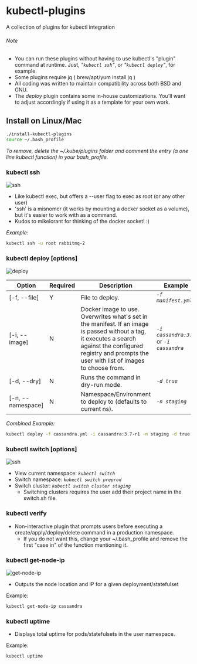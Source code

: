 
# kubectl-plugins
A collection of plugins for kubectl integration

###### Note
- You can run these plugins without having to use kubectl's "plugin" command at runtime. Just, *"`kubectl ssh`"*, or *"`kubectl deploy`"*, for example.
- Some plugins require jq ( brew/apt/yum install jq )
- All coding was written to maintain compatibility across both BSD and GNU.
- The *deploy* plugin contains some in-house customizations. You'll want to adjust accordingly if using it as a template for your own work.

## Install on Linux/Mac
```bash
./install-kubectl-plugins
source ~/.bash_profile
```
*To remove, delete the ~/.kube/plugins folder and comment the entry (a one line kubectl function) in your bash_profile.*



 ### kubectl ssh
![ssh](https://user-images.githubusercontent.com/22456127/37712530-90db197e-2cea-11e8-8e3a-ae871ce481aa.gif)
- Like kubectl exec, but offers a --user flag to exec as root (or any other user)
- 'ssh' is a misnomer (it works by mounting a docker socket as a volume), but it's easier to work with as a command.
- Kudos to mikelorant for thinking of the docker socket! :)

*Example:*
```bash
kubectl ssh -u root rabbitmq-2
```


### kubectl deploy [options]
![deploy](https://user-images.githubusercontent.com/22456127/36905632-d3f22eca-1e01-11e8-8d65-33dd556c8544.gif)

Option | Required | Description | Example
------------- | ------------- | ------------- | -------------
[-f, --file] | Y | File to deploy. | *`-f manifest.yml`*
[-i, --image] | N | Docker image to use. Overwrites what's set in the manifest. If an image is passed without a tag, it executes a search against the configured registry and prompts the user with list of images to choose from. | *`-i cassandra:3.7`* or *`-i cassandra`*
[-d, --dry] | N | Runs the command in dry-run mode. | *`-d true`*
[-n, --namespace] | N | Namespace/Environment to deploy to (defaults to current ns). | *`-n staging`*

*Combined Example:*
```bash
kubectl deploy -f cassandra.yml -i cassandra:3.7-r1 -n staging -d true
```


 ### kubectl switch [options]
 ![ssh](https://user-images.githubusercontent.com/22456127/37712867-84b950f6-2ceb-11e8-8959-289a6ff7a81e.gif)

- View current namespace: *`kubectl switch`*
- Switch namespace: *`kubectl switch preprod`*
- Switch cluster: *`kubectl switch cluster staging`*
  - Switching clusters requires the user add their project name in the switch.sh file.



### kubectl verify
- Non-interactive plugin that prompts users before executing a create/apply/deploy/delete command in a production namespace.
  - If you do not want this, change your ~/.bash_profile and remove the first "case in" of the function mentioning it.



### kubectl get-node-ip
![get-node-ip](https://user-images.githubusercontent.com/22456127/36905626-d2652a9e-1e01-11e8-87a8-9942fd5b2307.gif)
- Outputs the node location and IP for a given deployment/statefulset

Example:
```bash
kubectl get-node-ip cassandra
```

### kubectl uptime
- Displays total uptime for pods/statefulsets in the user namespace.

Example:
```
kubectl uptime
```
